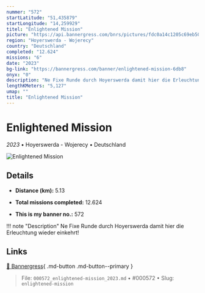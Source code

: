 ```yaml
---
nummer: "572"
startLatitude: "51,435879"
startLongitude: "14,259929"
titel: "Enlightened Mission"
picture: "https://api.bannergress.com/bnrs/pictures/fdc0a14c1205c69eb50b5f9b8bfa4371"
region: "Hoyerswerda - Wojerecy"
country: "Deutschland"
completed: "12.624"
missions: "6"
date: "2023"
bg-link: "https://bannergress.com/banner/enlightened-mission-6db8"
onyx: "0"
description: "Ne Fixe Runde durch Hoyerswerda damit hier die Erleuchtung wieder einkehrt!"
lengthKMeters: "5,127"
umap: ""
title: "Enlightened Mission"
---
```

# Enlightened Mission

*2023* • Hoyerswerda - Wojerecy • Deutschland

![Enlightened Mission](https://api.bannergress.com/bnrs/pictures/fdc0a14c1205c69eb50b5f9b8bfa4371)

## Details
- **Distance (km):** 5.13

- **Total missions completed:** 12.624
- **This is my banner no.:** 572


!!! note "Description"
    Ne Fixe Runde durch Hoyerswerda damit hier die Erleuchtung wieder einkehrt!



## Links
[🔗 Bannergress](https://bannergress.com/banner/enlightened-mission-6db8){ .md-button .md-button--primary }



> File: `000572_enlightened-mission_2023.md` • #000572 • Slug: `enlightened-mission`
